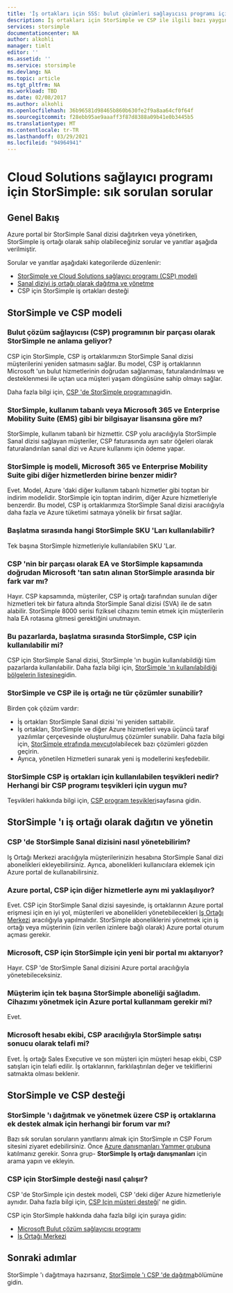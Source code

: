 ```yaml
---
title: 'İş ortakları için SSS: bulut çözümleri sağlayıcısı programı için StorSimple'
description: İş ortakları için StorSimple ve CSP ile ilgili bazı yaygın soruların yanıtlarını bulun.
services: storsimple
documentationcenter: NA
author: alkohli
manager: timlt
editor: ''
ms.assetid: ''
ms.service: storsimple
ms.devlang: NA
ms.topic: article
ms.tgt_pltfrm: NA
ms.workload: TBD
ms.date: 02/08/2017
ms.author: alkohli
ms.openlocfilehash: 36b96581d98465b860b630fe2f9a8aa64cf0f64f
ms.sourcegitcommit: f28ebb95ae9aaaff3f87d8388a09b41e0b3445b5
ms.translationtype: MT
ms.contentlocale: tr-TR
ms.lasthandoff: 03/29/2021
ms.locfileid: "94964941"
---
```

# <a name="storsimple-for-cloud-solutions-provider-program-frequently-asked-questions"></a>Cloud Solutions sağlayıcı programı için StorSimple: sık sorulan sorular


## <a name="overview"></a>Genel Bakış
Azure portal bir StorSimple Sanal dizisi dağıtırken veya yönetirken, StorSimple iş ortağı olarak sahip olabileceğiniz sorular ve yanıtlar aşağıda verilmiştir.

Sorular ve yanıtlar aşağıdaki kategorilerde düzenlenir:

 - [StorSimple ve Cloud Solutions sağlayıcı programı (CSP) modeli](#storsimple-and-csp-model)
 - [Sanal diziyi iş ortağı olarak dağıtma ve yönetme](#deploy-and-manage-storsimple-as-a-partner)
 - CSP için StorSimple iş ortakları desteği

## <a name="storsimple-and-csp-model"></a>StorSimple ve CSP modeli

### <a name="what-does-it-mean-to-have-storsimple-as-a-part-of-the-cloud-solutions-provider-csp-program"></a>Bulut çözüm sağlayıcısı (CSP) programının bir parçası olarak StorSimple ne anlama geliyor?
 CSP için StorSimple, CSP iş ortaklarımızın StorSimple Sanal dizisi müşterilerini yeniden satmasını sağlar. Bu model, CSP iş ortaklarının Microsoft 'un bulut hizmetlerinin doğrudan sağlanması, faturalandırılması ve desteklenmesi ile uçtan uca müşteri yaşam döngüsüne sahip olmayı sağlar. 

Daha fazla bilgi için, [CSP 'de StorSimple programına](https://www.microsoft.com/en-us/server-cloud/products/storsimple/)gidin. 

### <a name="is-storsimple-a-usage-based-or-based-on-seat-licenses-like-microsoft-365-and-enterprise-mobility-suite-ems"></a>StorSimple, kullanım tabanlı veya Microsoft 365 ve Enterprise Mobility Suite (EMS) gibi bir bilgisayar lisansına göre mı?
StorSimple, kullanım tabanlı bir hizmettir. CSP yolu aracılığıyla StorSimple Sanal dizisi sağlayan müşteriler, CSP faturasında ayrı satır öğeleri olarak faturalandırılan sanal dizi ve Azure kullanımı için ödeme yapar. 

### <a name="is-the-storsimple-business-model-similar-to-that-of-other-services-such-as-the-microsoft-365-and-the-enterprise-mobility-suite"></a>StorSimple iş modeli, Microsoft 365 ve Enterprise Mobility Suite gibi diğer hizmetlerden birine benzer midir? 
Evet. Model, Azure 'daki diğer kullanım tabanlı hizmetler gibi toptan bir indirim modelidir. StorSimple için toptan indirim, diğer Azure hizmetleriyle benzerdir. Bu model, CSP iş ortaklarımıza StorSimple Sanal dizisi aracılığıyla daha fazla ve Azure tüketimi satmaya yönelik bir fırsat sağlar.  

### <a name="which-storsimple-skus-are-available-at-launch"></a>Başlatma sırasında hangi StorSimple SKU 'Ları kullanılabilir?
Tek başına StorSimple hizmetleriyle kullanılabilen SKU 'Lar. 

### <a name="is-there-any-difference-between-the-storsimple-directly-purchased-from-microsoft-under-ea-and-storsimple-as-a-part-of-csp"></a>CSP 'nin bir parçası olarak EA ve StorSimple kapsamında doğrudan Microsoft 'tan satın alınan StorSimple arasında bir fark var mı?
Hayır. CSP kapsamında, müşteriler, CSP iş ortağı tarafından sunulan diğer hizmetleri tek bir fatura altında StorSimple Sanal dizisi (SVA) ile de satın alabilir. StorSimple 8000 serisi fiziksel cihazını temin etmek için müşterilerin hala EA rotasına gitmesi gerektiğini unutmayın. 

### <a name="in-which-markets-is-storsimple-available-for-csp-at-launch"></a>Bu pazarlarda, başlatma sırasında StorSimple, CSP için kullanılabilir mi?
CSP için StorSimple Sanal dizisi, StorSimple 'ın bugün kullanılabildiği tüm pazarlarda kullanılabilir. Daha fazla bilgi için, [StorSimple 'ın kullanılabildiği bölgelerin listesine](https://azure.microsoft.com/regions/services/)gidin.

### <a name="what-kind-of-solutions-can-a-partner-deliver-with-storsimple-and-csp"></a>StorSimple ve CSP ile iş ortağı ne tür çözümler sunabilir? 
Birden çok çözüm vardır:

- İş ortakları StorSimple Sanal dizisi 'ni yeniden sattabilir. 
- İş ortakları, StorSimple ve diğer Azure hizmetleri veya üçüncü taraf yazılımlar çerçevesinde oluşturulmuş çözümler sunabilir. Daha fazla bilgi için, [StorSimple etrafında mevcut](./storsimple-disaster-recovery-using-azure-site-recovery.md)olabilecek bazı çözümleri gözden geçirin.
- Ayrıca, yönetilen Hizmetleri sunarak yeni iş modellerini keşfedebilir.

### <a name="what-are-the-incentives-available-for-storsimple-csp-partners-do-i-qualify-for-any-csp-program-incentives"></a>StorSimple CSP iş ortakları için kullanılabilen teşvikleri nedir? Herhangi bir CSP programı teşvikleri için uygun mu?
Teşvikleri hakkında bilgi için, [CSP program teşvikleri](https://partner.microsoft.com/cloud-solution-provider/program-details)sayfasına gidin.


## <a name="deploy-and-manage-storsimple-as-a-partner"></a>StorSimple 'ı iş ortağı olarak dağıtın ve yönetin

### <a name="how-can-i-administer-storsimple-virtual-array-in-csp"></a>CSP 'de StorSimple Sanal dizisini nasıl yönetebilirim? 
Iş Ortağı Merkezi aracılığıyla müşterilerinizin hesabına StorSimple Sanal dizi abonelikleri ekleyebilirsiniz. Ayrıca, abonelikleri kullanıcılara eklemek için Azure portal de kullanabilirsiniz.

### <a name="is-the-azure-portal-approach-the-same-as-other-services-for-csp"></a>Azure portal, CSP için diğer hizmetlerle aynı mi yaklaşılıyor? 
Evet. CSP için StorSimple Sanal dizisi sayesinde, iş ortaklarının Azure portal erişmesi için en iyi yol, müşterileri ve abonelikleri yönetebilecekleri [Iş Ortağı Merkezi](https://partnercenter.microsoft.com/) aracılığıyla yapılmalıdır. StorSimple aboneliklerini yönetmek için iş ortağı veya müşterinin (izin verilen izinlere bağlı olarak) Azure portal oturum açması gerekir. 

### <a name="is-microsoft-shipping-a-new-portal-for-storsimple-for-csp"></a>Microsoft, CSP için StorSimple için yeni bir portal mı aktarıyor? 
Hayır. CSP 'de StorSimple Sanal dizisini Azure portal aracılığıyla yönetebileceksiniz.

### <a name="i-have-provisioned-a-standalone-storsimple-subscription-for-my-customer-do-i-have-to-use-the-azure-portal-to-administer-my-device"></a>Müşterim için tek başına StorSimple aboneliği sağladım. Cihazımı yönetmek için Azure portal kullanmam gerekir mi? 
Evet. 

### <a name="is-the-microsoft-account-team-compensated-as-a-result-of-sales-of-storsimple-through-csp"></a>Microsoft hesabı ekibi, CSP aracılığıyla StorSimple satışı sonucu olarak telafi mi?
Evet. İş ortağı Sales Executive ve son müşteri için müşteri hesap ekibi, CSP satışları için telafi edilir. İş ortaklarının, farklılaştırılan değer ve tekliflerini satmakta olması beklenir.

## <a name="support-for-storsimple-and-csp"></a>StorSimple ve CSP desteği

### <a name="are-there-any-forums-to-get-additional-support-for-csp-partners-to-deploy-and-manage-storsimple"></a>StorSimple 'ı dağıtmak ve yönetmek üzere CSP iş ortaklarına ek destek almak için herhangi bir forum var mı?
Bazı sık sorulan soruların yanıtlarını almak için StorSimple ın CSP Forum sitesini ziyaret edebilirsiniz. Önce [Azure danışmanları Yammer grubuna](https://www.yammer.com/azureadvisors) katılmanız gerekir. Sonra grup- **StorSimple Iş ortağı danışmanları** için arama yapın ve ekleyin.

### <a name="how-does-the-support-work-for-storsimple-for-csp"></a>CSP için StorSimple desteği nasıl çalışır? 
CSP 'de StorSimple için destek modeli, CSP 'deki diğer Azure hizmetleriyle aynıdır. Daha fazla bilgi için, [CSP Için müşteri desteği](/partner-center/csp-overview)' ne gidin.

CSP için StorSimple hakkında daha fazla bilgi için şuraya gidin:

- [Microsoft Bulut çözüm sağlayıcısı programı](https://partner.microsoft.com/Membership)
- [İş Ortağı Merkezi](https://partnercenter.microsoft.com/) 


## <a name="next-steps"></a>Sonraki adımlar
StorSimple 'ı dağıtmaya hazırsanız, [StorSimple 'ı CSP 'de dağıtma](storsimple-partner-csp-deploy.md)bölümüne gidin.